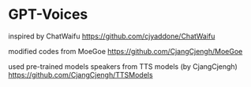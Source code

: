 # GPT-Voices

inspired by ChatWaifu
https://github.com/cjyaddone/ChatWaifu

modified codes from MoeGoe
https://github.com/CjangCjengh/MoeGoe

used pre-trained models speakers from TTS models (by CjangCjengh)
https://github.com/CjangCjengh/TTSModels
